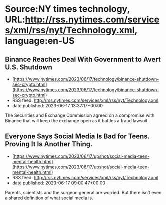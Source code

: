 # Source:NY times technology, URL:http://rss.nytimes.com/services/xml/rss/nyt/Technology.xml, language:en-US

## Binance Reaches Deal With Government to Avert U.S. Shutdown
 - [https://www.nytimes.com/2023/06/17/technology/binance-shutdown-sec-crypto.html](https://www.nytimes.com/2023/06/17/technology/binance-shutdown-sec-crypto.html)
 - RSS feed: http://rss.nytimes.com/services/xml/rss/nyt/Technology.xml
 - date published: 2023-06-17 13:37:17+00:00

The Securities and Exchange Commission agreed on a compromise with Binance that will keep the exchange open as it battles a fraud lawsuit.

## Everyone Says Social Media Is Bad for Teens. Proving It Is Another Thing.
 - [https://www.nytimes.com/2023/06/17/upshot/social-media-teen-mental-health.html](https://www.nytimes.com/2023/06/17/upshot/social-media-teen-mental-health.html)
 - RSS feed: http://rss.nytimes.com/services/xml/rss/nyt/Technology.xml
 - date published: 2023-06-17 09:00:47+00:00

Parents, scientists and the surgeon general are worried. But there isn’t even a shared definition of what social media is.

